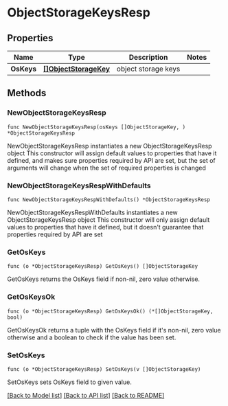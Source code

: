 # ObjectStorageKeysResp

## Properties

Name | Type | Description | Notes
------------ | ------------- | ------------- | -------------
**OsKeys** | [**[]ObjectStorageKey**](ObjectStorageKey.md) | object storage keys | 

## Methods

### NewObjectStorageKeysResp

`func NewObjectStorageKeysResp(osKeys []ObjectStorageKey, ) *ObjectStorageKeysResp`

NewObjectStorageKeysResp instantiates a new ObjectStorageKeysResp object
This constructor will assign default values to properties that have it defined,
and makes sure properties required by API are set, but the set of arguments
will change when the set of required properties is changed

### NewObjectStorageKeysRespWithDefaults

`func NewObjectStorageKeysRespWithDefaults() *ObjectStorageKeysResp`

NewObjectStorageKeysRespWithDefaults instantiates a new ObjectStorageKeysResp object
This constructor will only assign default values to properties that have it defined,
but it doesn't guarantee that properties required by API are set

### GetOsKeys

`func (o *ObjectStorageKeysResp) GetOsKeys() []ObjectStorageKey`

GetOsKeys returns the OsKeys field if non-nil, zero value otherwise.

### GetOsKeysOk

`func (o *ObjectStorageKeysResp) GetOsKeysOk() (*[]ObjectStorageKey, bool)`

GetOsKeysOk returns a tuple with the OsKeys field if it's non-nil, zero value otherwise
and a boolean to check if the value has been set.

### SetOsKeys

`func (o *ObjectStorageKeysResp) SetOsKeys(v []ObjectStorageKey)`

SetOsKeys sets OsKeys field to given value.



[[Back to Model list]](../README.md#documentation-for-models) [[Back to API list]](../README.md#documentation-for-api-endpoints) [[Back to README]](../README.md)


